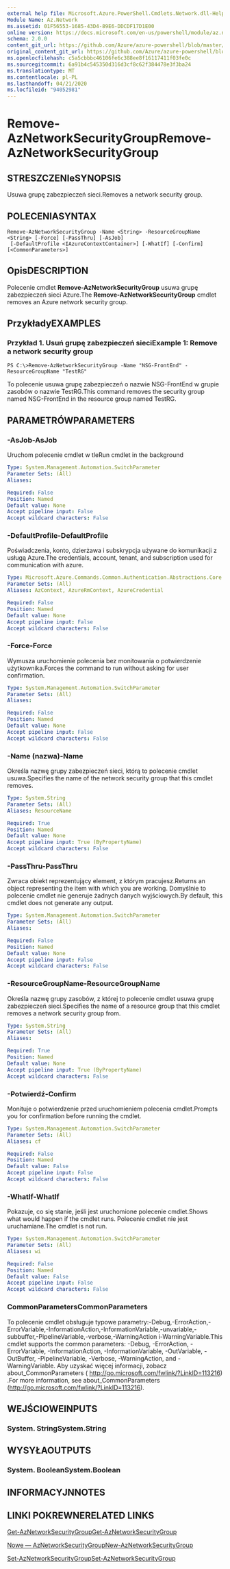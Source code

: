 ```yaml
---
external help file: Microsoft.Azure.PowerShell.Cmdlets.Network.dll-Help.xml
Module Name: Az.Network
ms.assetid: 01F56553-1685-43D4-89E6-DDCDF17D1E00
online version: https://docs.microsoft.com/en-us/powershell/module/az.network/remove-aznetworksecuritygroup
schema: 2.0.0
content_git_url: https://github.com/Azure/azure-powershell/blob/master/src/Network/Network/help/Remove-AzNetworkSecurityGroup.md
original_content_git_url: https://github.com/Azure/azure-powershell/blob/master/src/Network/Network/help/Remove-AzNetworkSecurityGroup.md
ms.openlocfilehash: c5a5cbbbc46106fe6c388ee8f16117411f03fe0c
ms.sourcegitcommit: 6a91b4c545350d316d3cf8c62f384478e3f3ba24
ms.translationtype: MT
ms.contentlocale: pl-PL
ms.lasthandoff: 04/21/2020
ms.locfileid: "94052981"
---
```

# <span data-ttu-id="62596-101">Remove-AzNetworkSecurityGroup</span><span class="sxs-lookup"><span data-stu-id="62596-101">Remove-AzNetworkSecurityGroup</span></span>

## <span data-ttu-id="62596-102">STRESZCZENIe</span><span class="sxs-lookup"><span data-stu-id="62596-102">SYNOPSIS</span></span>
<span data-ttu-id="62596-103">Usuwa grupę zabezpieczeń sieci.</span><span class="sxs-lookup"><span data-stu-id="62596-103">Removes a network security group.</span></span>

## <span data-ttu-id="62596-104">POLECENIA</span><span class="sxs-lookup"><span data-stu-id="62596-104">SYNTAX</span></span>

```
Remove-AzNetworkSecurityGroup -Name <String> -ResourceGroupName <String> [-Force] [-PassThru] [-AsJob]
 [-DefaultProfile <IAzureContextContainer>] [-WhatIf] [-Confirm] [<CommonParameters>]
```

## <span data-ttu-id="62596-105">Opis</span><span class="sxs-lookup"><span data-stu-id="62596-105">DESCRIPTION</span></span>
<span data-ttu-id="62596-106">Polecenie cmdlet **Remove-AzNetworkSecurityGroup** usuwa grupę zabezpieczeń sieci Azure.</span><span class="sxs-lookup"><span data-stu-id="62596-106">The **Remove-AzNetworkSecurityGroup** cmdlet removes an Azure network security group.</span></span>

## <span data-ttu-id="62596-107">Przykłady</span><span class="sxs-lookup"><span data-stu-id="62596-107">EXAMPLES</span></span>

### <span data-ttu-id="62596-108">Przykład 1. Usuń grupę zabezpieczeń sieci</span><span class="sxs-lookup"><span data-stu-id="62596-108">Example 1: Remove a network security group</span></span>
```
PS C:\>Remove-AzNetworkSecurityGroup -Name "NSG-FrontEnd" -ResourceGroupName "TestRG"
```

<span data-ttu-id="62596-109">To polecenie usuwa grupę zabezpieczeń o nazwie NSG-FrontEnd w grupie zasobów o nazwie TestRG.</span><span class="sxs-lookup"><span data-stu-id="62596-109">This command removes the security group named NSG-FrontEnd in the resource group named TestRG.</span></span>

## <span data-ttu-id="62596-110">PARAMETRÓW</span><span class="sxs-lookup"><span data-stu-id="62596-110">PARAMETERS</span></span>

### <span data-ttu-id="62596-111">-AsJob</span><span class="sxs-lookup"><span data-stu-id="62596-111">-AsJob</span></span>
<span data-ttu-id="62596-112">Uruchom polecenie cmdlet w tle</span><span class="sxs-lookup"><span data-stu-id="62596-112">Run cmdlet in the background</span></span>

```yaml
Type: System.Management.Automation.SwitchParameter
Parameter Sets: (All)
Aliases:

Required: False
Position: Named
Default value: None
Accept pipeline input: False
Accept wildcard characters: False
```

### <span data-ttu-id="62596-113">-DefaultProfile</span><span class="sxs-lookup"><span data-stu-id="62596-113">-DefaultProfile</span></span>
<span data-ttu-id="62596-114">Poświadczenia, konto, dzierżawa i subskrypcja używane do komunikacji z usługą Azure.</span><span class="sxs-lookup"><span data-stu-id="62596-114">The credentials, account, tenant, and subscription used for communication with azure.</span></span>

```yaml
Type: Microsoft.Azure.Commands.Common.Authentication.Abstractions.Core.IAzureContextContainer
Parameter Sets: (All)
Aliases: AzContext, AzureRmContext, AzureCredential

Required: False
Position: Named
Default value: None
Accept pipeline input: False
Accept wildcard characters: False
```

### <span data-ttu-id="62596-115">-Force</span><span class="sxs-lookup"><span data-stu-id="62596-115">-Force</span></span>
<span data-ttu-id="62596-116">Wymusza uruchomienie polecenia bez monitowania o potwierdzenie użytkownika.</span><span class="sxs-lookup"><span data-stu-id="62596-116">Forces the command to run without asking for user confirmation.</span></span>

```yaml
Type: System.Management.Automation.SwitchParameter
Parameter Sets: (All)
Aliases:

Required: False
Position: Named
Default value: None
Accept pipeline input: False
Accept wildcard characters: False
```

### <span data-ttu-id="62596-117">-Name (nazwa)</span><span class="sxs-lookup"><span data-stu-id="62596-117">-Name</span></span>
<span data-ttu-id="62596-118">Określa nazwę grupy zabezpieczeń sieci, którą to polecenie cmdlet usuwa.</span><span class="sxs-lookup"><span data-stu-id="62596-118">Specifies the name of the network security group that this cmdlet removes.</span></span>

```yaml
Type: System.String
Parameter Sets: (All)
Aliases: ResourceName

Required: True
Position: Named
Default value: None
Accept pipeline input: True (ByPropertyName)
Accept wildcard characters: False
```

### <span data-ttu-id="62596-119">-PassThru</span><span class="sxs-lookup"><span data-stu-id="62596-119">-PassThru</span></span>
<span data-ttu-id="62596-120">Zwraca obiekt reprezentujący element, z którym pracujesz.</span><span class="sxs-lookup"><span data-stu-id="62596-120">Returns an object representing the item with which you are working.</span></span>
<span data-ttu-id="62596-121">Domyślnie to polecenie cmdlet nie generuje żadnych danych wyjściowych.</span><span class="sxs-lookup"><span data-stu-id="62596-121">By default, this cmdlet does not generate any output.</span></span>

```yaml
Type: System.Management.Automation.SwitchParameter
Parameter Sets: (All)
Aliases:

Required: False
Position: Named
Default value: None
Accept pipeline input: False
Accept wildcard characters: False
```

### <span data-ttu-id="62596-122">-ResourceGroupName</span><span class="sxs-lookup"><span data-stu-id="62596-122">-ResourceGroupName</span></span>
<span data-ttu-id="62596-123">Określa nazwę grupy zasobów, z której to polecenie cmdlet usuwa grupę zabezpieczeń sieci.</span><span class="sxs-lookup"><span data-stu-id="62596-123">Specifies the name of a resource group that this cmdlet removes a network security group from.</span></span>

```yaml
Type: System.String
Parameter Sets: (All)
Aliases:

Required: True
Position: Named
Default value: None
Accept pipeline input: True (ByPropertyName)
Accept wildcard characters: False
```

### <span data-ttu-id="62596-124">-Potwierdź</span><span class="sxs-lookup"><span data-stu-id="62596-124">-Confirm</span></span>
<span data-ttu-id="62596-125">Monituje o potwierdzenie przed uruchomieniem polecenia cmdlet.</span><span class="sxs-lookup"><span data-stu-id="62596-125">Prompts you for confirmation before running the cmdlet.</span></span>

```yaml
Type: System.Management.Automation.SwitchParameter
Parameter Sets: (All)
Aliases: cf

Required: False
Position: Named
Default value: False
Accept pipeline input: False
Accept wildcard characters: False
```

### <span data-ttu-id="62596-126">-WhatIf</span><span class="sxs-lookup"><span data-stu-id="62596-126">-WhatIf</span></span>
<span data-ttu-id="62596-127">Pokazuje, co się stanie, jeśli jest uruchomione polecenie cmdlet.</span><span class="sxs-lookup"><span data-stu-id="62596-127">Shows what would happen if the cmdlet runs.</span></span>
<span data-ttu-id="62596-128">Polecenie cmdlet nie jest uruchamiane.</span><span class="sxs-lookup"><span data-stu-id="62596-128">The cmdlet is not run.</span></span>

```yaml
Type: System.Management.Automation.SwitchParameter
Parameter Sets: (All)
Aliases: wi

Required: False
Position: Named
Default value: False
Accept pipeline input: False
Accept wildcard characters: False
```

### <span data-ttu-id="62596-129">CommonParameters</span><span class="sxs-lookup"><span data-stu-id="62596-129">CommonParameters</span></span>
<span data-ttu-id="62596-130">To polecenie cmdlet obsługuje typowe parametry:-Debug,-ErrorAction,-ErrorVariable,-InformationAction,-InformationVariable,-unvariable,-subbuffer,-PipelineVariable,-verbose,-WarningAction i-WarningVariable.</span><span class="sxs-lookup"><span data-stu-id="62596-130">This cmdlet supports the common parameters: -Debug, -ErrorAction, -ErrorVariable, -InformationAction, -InformationVariable, -OutVariable, -OutBuffer, -PipelineVariable, -Verbose, -WarningAction, and -WarningVariable.</span></span> <span data-ttu-id="62596-131">Aby uzyskać więcej informacji, zobacz about_CommonParameters ( http://go.microsoft.com/fwlink/?LinkID=113216) .</span><span class="sxs-lookup"><span data-stu-id="62596-131">For more information, see about_CommonParameters (http://go.microsoft.com/fwlink/?LinkID=113216).</span></span>

## <span data-ttu-id="62596-132">WEJŚCIOWE</span><span class="sxs-lookup"><span data-stu-id="62596-132">INPUTS</span></span>

### <span data-ttu-id="62596-133">System. String</span><span class="sxs-lookup"><span data-stu-id="62596-133">System.String</span></span>

## <span data-ttu-id="62596-134">WYSYŁA</span><span class="sxs-lookup"><span data-stu-id="62596-134">OUTPUTS</span></span>

### <span data-ttu-id="62596-135">System. Boolean</span><span class="sxs-lookup"><span data-stu-id="62596-135">System.Boolean</span></span>

## <span data-ttu-id="62596-136">INFORMACYJN</span><span class="sxs-lookup"><span data-stu-id="62596-136">NOTES</span></span>

## <span data-ttu-id="62596-137">LINKI POKREWNE</span><span class="sxs-lookup"><span data-stu-id="62596-137">RELATED LINKS</span></span>

[<span data-ttu-id="62596-138">Get-AzNetworkSecurityGroup</span><span class="sxs-lookup"><span data-stu-id="62596-138">Get-AzNetworkSecurityGroup</span></span>](./Get-AzNetworkSecurityGroup.md)

[<span data-ttu-id="62596-139">Nowe — AzNetworkSecurityGroup</span><span class="sxs-lookup"><span data-stu-id="62596-139">New-AzNetworkSecurityGroup</span></span>](./New-AzNetworkSecurityGroup.md)

[<span data-ttu-id="62596-140">Set-AzNetworkSecurityGroup</span><span class="sxs-lookup"><span data-stu-id="62596-140">Set-AzNetworkSecurityGroup</span></span>](./Set-AzNetworkSecurityGroup.md)



